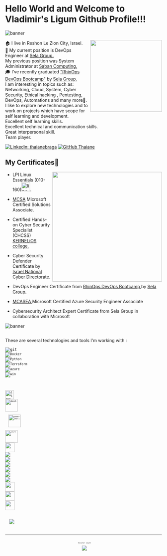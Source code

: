 
# Hello World and Welcome to Vladimir's Ligum Github Profile!!!


![banner](https://user-images.githubusercontent.com/65775948/178121332-5598ad12-b184-4468-812a-4e50239fb46e.png)

<img align='right' src="https://media.giphy.com/media/M9gbBd9nbDrOTu1Mqx/giphy.gif" width="230">
🏠 I live in Reshon Le Zion City, Israel. <br/>
💼 My current position is DevOps Engineer at <a href="http://www.selagroup.com/">Sela Group.</a> <br/> 
My previous position was System Administrator at <a href="https://www.sabancom.co.il/">Saban Computing.</a> <br/>
🎓 I’ve recently graduated <a href="https://rhinops.io/"> "RhinOps DevOps Bootcamp"</a> by <a href="https://www.sela.co.il/">Sela Group.</a> <br/>
I am interesting in topics such as: Networking, Cloud, System, Cyber Security, Ethical hacking , Pentesting, DevOps, Automations and many more🚀. <br/>
I like to explore new technologies and to work on projects which have scope for self learning and development. <br/>
Excellent self learning skills.<br/>
Excellent technical and communication skills.<br/>
Great interpersonal skill.<br/>
Team player.<br/>
 


[![Linkedin: thaianebraga](https://img.shields.io/badge/-ligum-blue?style=flat-square&logo=Linkedin&logoColor=white&link=https://www.linkedin.com/in/vladimir-ligum-73269580/)](https://www.linkedin.com/in/vladimir-ligum-73269580/)
[![GitHub Thaiane](https://img.shields.io/github/followers/ligum?label=follow&style=social)](https://github.com/ligum)

 
<h2>My Certificates🚀</h2>
<img align='right' src="https://github.com/abhisheknaiidu/abhisheknaiidu/blob/master/code.gif?raw=true" width="352"/>


- LPI Linux Essentials (010-160)<img title="linux" alt="linux" src="https://raw.githubusercontent.com/Thomas-George-T/Thomas-George-T/master/assets/linux-tux.svg" width="28" />. <br/>
- <a href="https://docs.microsoft.com/en-us/certifications/mcsa-windows-server-2016-certification/">MCSA</a> Microsoft Certified Solutions Associate.

- Certified Hands-on Cyber Security Specialist (CHCSS) <a href="https://www.kernelios.com/">KERNELiOS college. </a> <br/> <a href="https://www.thoughtworks.com"></a>

- Cyber Security Defender Certificate by <a href="https://www.gov.il/en/departments/israel_national_cyber_directorate/govil-landing-page">Israel National Cyber Directorate. </a>

- DevOps Engineer Certificate from <a href="https://rhinops.io/">RhinOps DevOps Bootcamp </a> by <a href="https://www.sela.co.il/">Sela Group. </a> 

- <a href="https://docs.microsoft.com/en-us/certifications/azure-security-engineer/">MCASEA </a> Microsoft Certified Azure Security Engineer Associate

- Cybersecurity Architect Expert Certificate from Sela Group in collaboration with Microsoft 


![banner](https://user-images.githubusercontent.com/65775948/182004326-28fd3663-cf0a-4473-8840-a1adfa219707.png)
<h2 align="center">
  
 
</h2>
 
These are several technologies and tools I'm working with :
</p>
<code><img alt="git" src="https://img.shields.io/badge/-Git-F05032?style=flat-square&logo=git&logoColor=white" />
<code><img alt="Docker" src="https://img.shields.io/badge/-Docker-46a2f1?style=flat-square&logo=docker&logoColor=white" />
<img alt="Python" src="https://img.shields.io/badge/Python-3776AB?style=flat-square&logo=python&logoColor=white" />
<img alt="Terraform" src="https://badgen.net/badge/icon/terraform?icon=terraform&label" />
<img alt="azure" src="https://user-images.githubusercontent.com/47865329/139946401-c430e531-d1e6-47e5-ae1d-0b8b49886f8f.png" />
<img alt="win" src="https://img.shields.io/badge/Windows-0078D6?style=for-the-badge&logo=windows&logoColor=white" />
</p>                                                                                                                                                                                                                                                                                                                                                                                                                                                 
</p>
<code><img title="linux" alt="linux" src="https://raw.githubusercontent.com/Thomas-George-T/Thomas-George-T/master/assets/linux-tux.svg" width="28" />
<code><img src="https://www.vectorlogo.zone/logos/gnu_bash/gnu_bash-icon.svg" alt="bash" width="40" height="40"/>
<code><img style="margin: 10px" src="https://profilinator.rishav.dev/skills-assets/powershell.png" alt="powershell" width="40" height="40" />
<code><img src="https://www.vectorlogo.zone/logos/microsoft_azure/microsoft_azure-icon.svg" alt="azure" width="40" height="40" />
<code><img height="30" src="https://raw.githubusercontent.com/dereknguyen269/dereknguyen269/master/images/postgresql.png"></code>
<a href="https://git-scm.com/" title="Git"><img src="https://raw.githubusercontent.com/hussainweb/hussainweb/main/icons/git.png" /></a>
<a href="https://www.python.org/" title="Python"><img src="https://raw.githubusercontent.com/hussainweb/hussainweb/main/icons/python.png" /></a>
<a href="https://www.docker.com/" title="Docker"><img src="https://raw.githubusercontent.com/hussainweb/hussainweb/main/icons/docker.png" /></a>
<a href="https://www.terraform.io/" title="Terraform"><img src="https://raw.githubusercontent.com/hussainweb/hussainweb/main/icons/terraform.png" /></a>
<a href="https://www.ansible.com/" title="Ansible"><img src="https://raw.githubusercontent.com/hussainweb/hussainweb/main/icons/ansible.png" /></a>
<a href="https://code.visualstudio.com/" title="Visual Studio Code"><img src="https://raw.githubusercontent.com/hussainweb/hussainweb/main/icons/vscode.png" /></a>
<code><img height="30" src="https://raw.githubusercontent.com/dereknguyen269/dereknguyen269/master/images/html.png"></code>
<code><img height="30" src="https://raw.githubusercontent.com/dereknguyen269/dereknguyen269/master/images/css3.png"></code>
<code><img height="30" src="https://raw.githubusercontent.com/dereknguyen269/dereknguyen269/master/images/js.png"></code>
</p>

                                                                                                                 
<p>
   &nbsp;<img align="center" src="https://github-readme-stats.vercel.app/api?username=ligum&&show_icons=true&title_color=ffffff&icon_color=00ff00&text_color=ffffff&bg_color=151515" /></p>
<p>
                                                                                                                                                                                                                       
---
<p align="center"> 
  Visitor count<br>
  <img src="https://profile-counter.glitch.me/ligum/count.svg" />
</p>        




<!--
**ligum/ligum** is a ✨ _special_ ✨ repository because its `README.md` (this file) appears on your GitHub profile.

Here are some ideas to get you started:

- 🔭 I’m currently working on ...
- 🌱 I’m currently learning ...
- 👯 I’m looking to collaborate on ...
- 🤔 I’m looking for help with ...
- 💬 Ask me about ...
- 📫 How to reach me: ...
- 😄 Pronouns: ...
- ⚡ Fun fact: ...
-->
